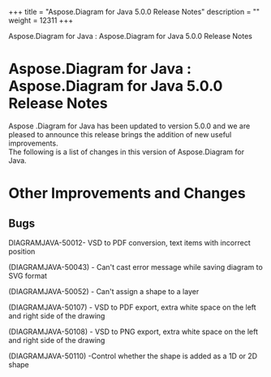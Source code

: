 +++
title = "Aspose.Diagram for Java 5.0.0 Release Notes" 
description = "" 
weight = 12311 
+++

Aspose.Diagram for Java : Aspose.Diagram for Java 5.0.0 Release Notes  

# Aspose.Diagram for Java : Aspose.Diagram for Java 5.0.0 Release Notes


Aspose .Diagram for Java has been updated to version 5.0.0 and we are pleased to announce this release brings the addition of new useful improvements.  
The following is a list of changes in this version of Aspose.Diagram for Java.

# Other Improvements and Changes

## Bugs

DIAGRAMJAVA-50012- VSD to PDF conversion, text items with incorrect position 

(DIAGRAMJAVA-50043) - Can't cast error message while saving diagram to SVG format

(DIAGRAMJAVA-50052) - Can't assign a shape to a layer

(DIAGRAMJAVA-50107) - VSD to PDF export, extra white space on the left and right side of the drawing

(DIAGRAMJAVA-50108) - VSD to PNG export, extra white space on the left and right side of the drawing

(DIAGRAMJAVA-50110) -Control whether the shape is added as a 1D or 2D shape

